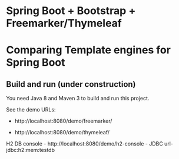 # Spring Boot + Bootstrap + Freemarker/Thymeleaf
# Comparing Template engines for Spring Boot
    
## Build and run (under construction)
You need Java 8 and Maven 3 to build and run this project.

See the demo URLs:

  - http://localhost:8080/demo/freemarker/
  
  - http://localhost:8080/demo/thymeleaf/

H2 DB console
	- http://localhost:8080/demo/h2-console
	- JDBC url-jdbc:h2:mem:testdb 

